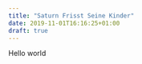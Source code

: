 ```yaml
---
title: "Saturn Frisst Seine Kinder"
date: 2019-11-01T16:16:25+01:00
draft: true
---
```


Hello world